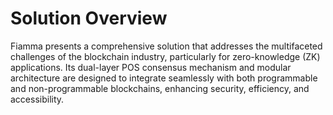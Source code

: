 # Solution Overview

Fiamma presents a comprehensive solution that addresses the multifaceted challenges of the blockchain industry, particularly for zero-knowledge (ZK) applications. Its dual-layer POS consensus mechanism and modular architecture are designed to integrate seamlessly with both programmable and non-programmable blockchains, enhancing security, efficiency, and accessibility.
